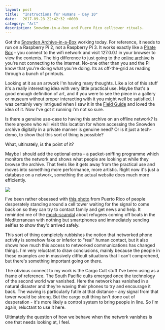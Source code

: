 ```yaml
---
layout: post
title:  "Instructions for Humans - Day 10"
date:   2017-09-28 22:42:32 +0000
category: "Art"
description: Snowden-in-a-box and Puero Rico celltower rituals.
---
```


Got the [Snowden Archive-in-a-Box](https://snowdenarchive.cjfe.org/greenstone/collect/snowden1/portablearchive.html) working today. For reference, it needs to run on a Raspberry Pi 2, not a Raspberry Pi 3. It works exactly like a [Pirate Box](https://piratebox.cc) - you connect to the wifi network and visit 127.0.0.1 in your browser to view the contents. The big difference to just going to the [online archive](https://snowdenarchive.cjfe.org/greenstone/cgi-bin/library.cgi) is you're not connecting to the internet. No-one other than you and the Pi know that you're doing what you're doing. Its as off-the-grid as reading through a bunch of printouts. 

Looking at it as an artwork I'm having many thoughts. Like a lot of this stuff it's a really interesting idea with very little practical use. Maybe that's a good enough definition of art, and if you were to see the piece in a gallery or museum without proper interacting with it you might well be satisfied. I was certainly very intrigued when I saw it in the [Field Guide](https://diamondpaper.de/title_26) and loved the idea of it. Now I've got it running I'm not so sure. 

Is there a genuine use-case to having this archive on an offline network? Is there anyone who will visit this location for whom accessing the Snowden archive digitally in a private manner is genuine need? Or is it just a tech-demo, to show that this sort of thing is possible? 

What, ultimately, is the point of it? 

Maybe I should add the optional extra - a packet-sniffing programme which monitors the network and shows what people are looking at while they browse the archive. That feels like it gets away from the practical use and moves into something more performance, more artistic. Right now it's just a database on a network, something the actual website does much more efficiently.

![](http://blog.peteashton.com/images/puerto-rico-celltower.jpg)

I've been rather obsessed with [this photo](https://www.theatlantic.com/photo/2017/09/disconnected-by-disasterphotos-from-a-battered-puerto-rico/540975/#img08) from Puerto Rico of people desperately standing around a cell tower waiting for the signal to come back on so they can try to contact family and get news and help. It reminded me of the [mock-scandal](https://qz.com/500062/the-most-crucial-item-that-migrants-and-refugees-carry-is-a-smartphone/) about refugees coming off boats in the Mediterranean with nothing but smartphones and immediately sending selfies to show they'd arrived safely. 

This sort of thing completely rubbishes the notion that networked phone activity is somehow fake or inferior to "real" human contact, but it also shows how much this access to networked communications has changed things. I'm very reluctant to draw conclusions, mainly because the people in these examples are in massively difficult situations that I can't comprehend, but there's something important going on there. 

The obvious connect to my work is the Cargo Cult stuff I've been using as a frame of reference. The South Pacific cults emerged once the technology of the second world war vanished. Here the network has vanished in a natural disaster and they're waving their phones to try and encourage it back. The waving is particularly futile at that distance - any signal from that tower would be strong. But the cargo cult thing isn't done out of desperation - it's more likely a control system to bring people in line. So I'm again, reluctant to use it here. 

Ultimately the question of how we behave when the network vanishes is one that needs looking at, I feel. 